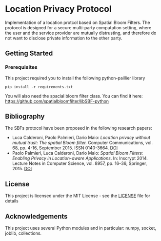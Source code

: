 # Location Privacy Protocol

Implementation of a location protcol based on Spatial Bloom Filters. 
The protocol is designed for a secure multi-party computation setting, where the user and the service provider are mutually distrusting,
 and therefore do not want to disclose private information to the other party. 

## Getting Started

### Prerequisites

This project required you to install the following python-paillier library

```
pip install -r requirements.txt 
```
You will also need the spacial bloom filter class. You can find it here: https://github.com/spatialbloomfilter/libSBF-python

## Bibliography ##
The SBFs protocol have been proposed in the following research papers:
- Luca Calderoni, Paolo Palmieri, Dario Maio: *Location privacy without mutual trust: The spatial Bloom filter.* Computer Communications, vol. 68, pp. 4-16, September 2015. ISSN 0140-3664. [DOI](http://dx.doi.org/10.1016/j.comcom.2015.06.011 "DOI")
- Paolo Palmieri, Luca Calderoni, Dario Maio: *Spatial Bloom Filters: Enabling Privacy in Location-aware Applications*. In: Inscrypt 2014. Lecture Notes in Computer Science, vol. 8957, pp. 16–36, Springer, 2015. [DOI](http://dx.doi.org/10.1007/978-3-319-16745-9_2 "DOI")

## License
This project is licensed under the MIT License - see the [LICENSE](LICENSE) file for details

## Acknowledgements 
This project uses several Python modules and in particular: numpy, socket, joblib, collections.


